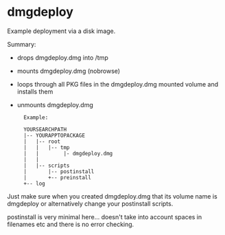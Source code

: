 # dmgdeploy
Example deployment via a disk image.

Summary:
- drops dmgdeploy.dmg into /tmp
- mounts dmgdeploy.dmg (nobrowse)
- loops through all PKG files in the dmgdeploy.dmg mounted volume and installs them
- unmounts dmgdeploy.dmg

		Example:

		YOURSEARCHPATH
		|-- YOURAPPTOPACKAGE
		|   |-- root
		|   |   |-- tmp
		|   |        |- dmgdeploy.dmg
		|   |
		|   |-- scripts
		|       |-- postinstall
		|       +-- preinstall
		+-- log

Just make sure when you created dmgdeploy.dmg that its volume name is dmgdeploy or alternatively change your postinstall scripts.

postinstall is very minimal here... doesn't take into account spaces in filenames etc and there is no error checking.